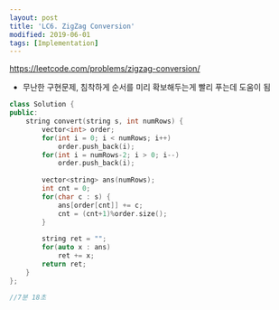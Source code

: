 ```yaml
---
layout: post
title: 'LC6. ZigZag Conversion'
modified: 2019-06-01
tags: [Implementation]
---
```


<https://leetcode.com/problems/zigzag-conversion/>

- 무난한 구현문제, 침착하게 순서를 미리 확보해두는게 빨리 푸는데 도움이 됨


```c++
class Solution {
public:
    string convert(string s, int numRows) {
        vector<int> order;
        for(int i = 0; i < numRows; i++)
            order.push_back(i);
        for(int i = numRows-2; i > 0; i--)
            order.push_back(i);
            
        vector<string> ans(numRows);
        int cnt = 0;
        for(char c : s) {
            ans[order[cnt]] += c;
            cnt = (cnt+1)%order.size();
        }
        
        string ret = "";
        for(auto x : ans)
            ret += x;
        return ret;
    }
};

//7분 18초
```